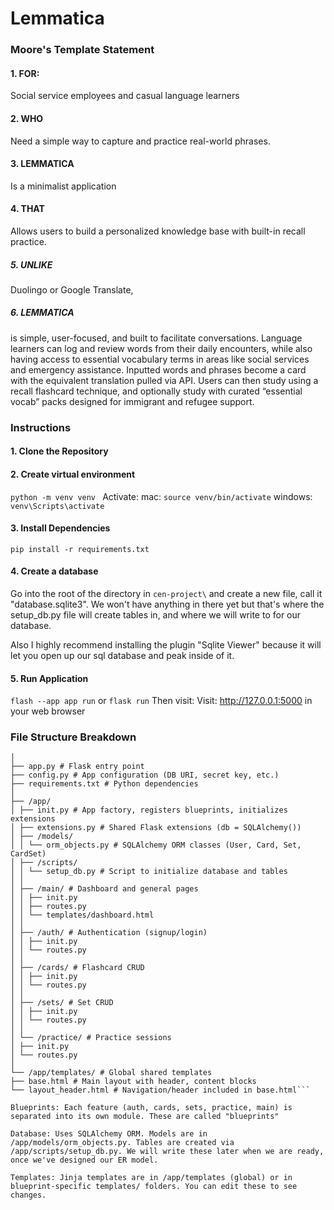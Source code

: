 # Lemmatica
### Moore's Template Statement

#### 1. FOR:
Social service employees and casual language learners
#### 2. WHO 
Need a simple way to capture and practice real-world phrases.
#### 3. LEMMATICA 
Is a minimalist application
#### 4. THAT 
Allows users to build a personalized knowledge base with built-in recall practice.
##### 5. UNLIKE 
Duolingo or Google Translate,
##### 6. LEMMATICA 
is simple, user-focused, and built to facilitate conversations. Language learners can
log and review words from their daily encounters, while also having access to essential vocabulary terms
in areas like social services and emergency assistance. Inputted words and phrases become a card with
the equivalent translation pulled via API. Users can then study using a recall flashcard technique, and
optionally study with curated “essential vocab” packs designed for immigrant and refugee support.


### Instructions 

#### 1. Clone the Repository

#### 2. Create virtual environment
```python -m venv venv ```
Activate:
mac: 
```source venv/bin/activate```
windows: 
```venv\Scripts\activate```

#### 3. Install Dependencies
```pip install -r requirements.txt```

#### 4. Create a database
Go into the root of the directory in ```cen-project\``` and create a new file, call it "database.sqlite3". We won't have anything in there yet but that's where the setup_db.py file will create tables in, and where we will write to for our database. 

Also I highly recommend installing the plugin "Sqlite Viewer" because it will let you open up our sql database and peak inside of it.

#### 5. Run Application
```flash --app app run``` or ```flask run```
Then visit: Visit: http://127.0.0.1:5000 in your web browser


### File Structure Breakdown 

```flashcards_app/
│
├── app.py # Flask entry point
├── config.py # App configuration (DB URI, secret key, etc.)
├── requirements.txt # Python dependencies
│
├── /app/
│ ├── init.py # App factory, registers blueprints, initializes extensions
│ ├── extensions.py # Shared Flask extensions (db = SQLAlchemy())
│ ├── /models/
│ │ └── orm_objects.py # SQLAlchemy ORM classes (User, Card, Set, CardSet)
│ ├── /scripts/
│ │ └── setup_db.py # Script to initialize database and tables
│ │
│ ├── /main/ # Dashboard and general pages
│ │ ├── init.py
│ │ ├── routes.py
│ │ └── templates/dashboard.html
│ │
│ ├── /auth/ # Authentication (signup/login)
│ │ ├── init.py
│ │ └── routes.py
│ │
│ ├── /cards/ # Flashcard CRUD
│ │ ├── init.py
│ │ └── routes.py
│ │
│ ├── /sets/ # Set CRUD
│ │ ├── init.py
│ │ └── routes.py
│ │
│ └── /practice/ # Practice sessions
│ ├── init.py
│ └── routes.py
│
└── /app/templates/ # Global shared templates
├── base.html # Main layout with header, content blocks
└── layout_header.html # Navigation/header included in base.html```

Blueprints: Each feature (auth, cards, sets, practice, main) is separated into its own module. These are called "blueprints"

Database: Uses SQLAlchemy ORM. Models are in /app/models/orm_objects.py. Tables are created via /app/scripts/setup_db.py. We will write these later when we are ready, once we've designed our ER model.

Templates: Jinja templates are in /app/templates (global) or in blueprint-specific templates/ folders. You can edit these to see changes.
